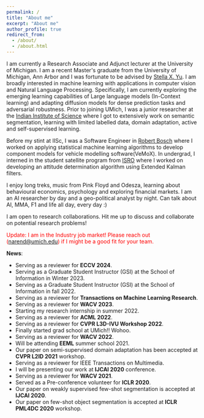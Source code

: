 ```yaml
---
permalink: /
title: "About me"
excerpt: "About me"
author_profile: true
redirect_from: 
  - /about/
  - /about.html
---
```

I am currently a Research Associate and Adjunct lecturer at the University of Michigan. I am a recent Master's graduate from the University of Michigan, Ann Arbor and I was fortunate to be advised by [Stella X. Yu](http://web.eecs.umich.edu/~stellayu/index.html). I am broadly interested in machine learning with applications in computer vision and Natural Language Processing. Specifically, I am currently exploring the emerging learning capabilities of Large language models (In-Context learning) and adapting diffusion models for dense prediction tasks and adversarial robustness. 
Prior to joining UMich, I was a junior researcher at the [Indian Institute of Science](https://www.iisc.ac.in/) where I got to extensively work on semantic segmentation, learning with limited labelled data, domain adaptation, active and self-supervised learning.

Before my stint at IISc, I was a Software Engineer in [Robert Bosch](https://www.bosch.in/) where I worked on applying statistical machine learning algorithms to develop component models for vehicle modelling software(VeMoX). In undergrad, I interned in the student satellite program from [ISRO](https://www.isro.gov.in/) where I worked on developing an attitude determination algorithm using Extended Kalman filters. 

I enjoy long treks, music from Pink Floyd and Odesza, learning about behavioural economics, psychology and exploring financial markets. I am an AI researcher by day and a geo-political analyst by night. Can talk about AI, MMA, F1 and life all day, every day :) 

I am open to research collaborations. Hit me up to discuss and collaborate on potential research problems! 

<span style="color:red"> Update: I am in the Industry job market! Please reach out (narend@umich.edu) if I might be a good fit for your team. </span>

**News**:

<ul>
<li> Serving as a reviewer for <b>ECCV 2024</b>.</li>  
<li> Serving as a Graduate Student Instructor (GSI) at the School of Information in Winter 2023.</li>
<li> Serving as a Graduate Student Instructor (GSI) at the School of Information in fall 2022.</li>
<li> Serving as a reviewer for <b>Transactions on Machine Learning Research</b>. </li>  
<li> Serving as a reviewer for <b>WACV 2023</b>. </li>
<li> Starting my research internship in summer 2022. </li>
<li> Serving as a reviewer for <b>ACML 2022</b>. </li>
<li> Serving as a reviewer for <b>CVPR L3D-IVU Workshop 2022</b>. </li>
<li> Finally started grad school at UMich!! Wohoo. </li>
<li> Serving as a reviewer for <b>WACV 2022</b>. </li>
<li> Will be attending <b>EEML</b> summer school 2021. </li> 
<li> Our paper on semi-supervised domain adaptation has been accepted at <b>CVPR L2ID 2021</b> workshop. </li>
<li> Serving as a reviewer for IEEE Transactions on Multimedia. </li>
<li> I will be presenting our work at <b>IJCAI 2020</b> conference. </li>
<li> Serving as a reviewer for <b>WACV 2021</b>. </li>
<li> Served as a Pre-conference volunteer for <b>ICLR 2020</b>. </li>
<li> Our paper on weakly supervised few-shot segmentation is accepted at <b>IJCAI 2020</b>. </li>
<li> Our paper on few-shot object segmentation is accepted at <b>ICLR PML4DC 2020</b> workshop. </li> </ul>

